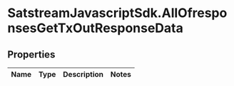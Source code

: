 # SatstreamJavascriptSdk.AllOfresponsesGetTxOutResponseData

## Properties
Name | Type | Description | Notes
------------ | ------------- | ------------- | -------------
